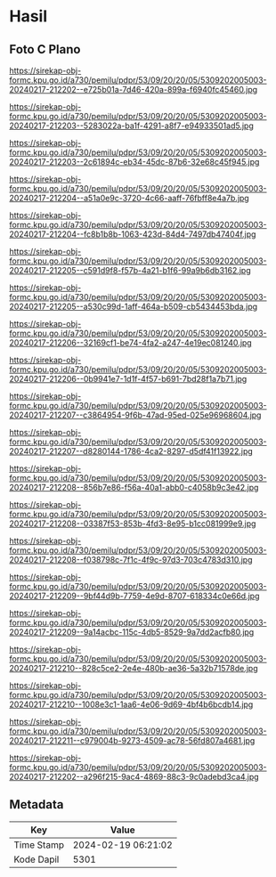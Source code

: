 # Hasil

## Foto C Plano

https://sirekap-obj-formc.kpu.go.id/a730/pemilu/pdpr/53/09/20/20/05/5309202005003-20240217-212202--e725b01a-7d46-420a-899a-f6940fc45460.jpg

https://sirekap-obj-formc.kpu.go.id/a730/pemilu/pdpr/53/09/20/20/05/5309202005003-20240217-212203--5283022a-ba1f-4291-a8f7-e94933501ad5.jpg

https://sirekap-obj-formc.kpu.go.id/a730/pemilu/pdpr/53/09/20/20/05/5309202005003-20240217-212203--2c61894c-eb34-45dc-87b6-32e68c45f945.jpg

https://sirekap-obj-formc.kpu.go.id/a730/pemilu/pdpr/53/09/20/20/05/5309202005003-20240217-212204--a51a0e9c-3720-4c66-aaff-76fbff8e4a7b.jpg

https://sirekap-obj-formc.kpu.go.id/a730/pemilu/pdpr/53/09/20/20/05/5309202005003-20240217-212204--fc8b1b8b-1063-423d-84d4-7497db47404f.jpg

https://sirekap-obj-formc.kpu.go.id/a730/pemilu/pdpr/53/09/20/20/05/5309202005003-20240217-212205--c591d9f8-f57b-4a21-b1f6-99a9b6db3162.jpg

https://sirekap-obj-formc.kpu.go.id/a730/pemilu/pdpr/53/09/20/20/05/5309202005003-20240217-212205--a530c99d-1aff-464a-b509-cb5434453bda.jpg

https://sirekap-obj-formc.kpu.go.id/a730/pemilu/pdpr/53/09/20/20/05/5309202005003-20240217-212206--32169cf1-be74-4fa2-a247-4e19ec081240.jpg

https://sirekap-obj-formc.kpu.go.id/a730/pemilu/pdpr/53/09/20/20/05/5309202005003-20240217-212206--0b9941e7-1d1f-4f57-b691-7bd28f1a7b71.jpg

https://sirekap-obj-formc.kpu.go.id/a730/pemilu/pdpr/53/09/20/20/05/5309202005003-20240217-212207--c3864954-9f6b-47ad-95ed-025e96968604.jpg

https://sirekap-obj-formc.kpu.go.id/a730/pemilu/pdpr/53/09/20/20/05/5309202005003-20240217-212207--d8280144-1786-4ca2-8297-d5df41f13922.jpg

https://sirekap-obj-formc.kpu.go.id/a730/pemilu/pdpr/53/09/20/20/05/5309202005003-20240217-212208--856b7e86-f56a-40a1-abb0-c4058b9c3e42.jpg

https://sirekap-obj-formc.kpu.go.id/a730/pemilu/pdpr/53/09/20/20/05/5309202005003-20240217-212208--03387f53-853b-4fd3-8e95-b1cc081999e9.jpg

https://sirekap-obj-formc.kpu.go.id/a730/pemilu/pdpr/53/09/20/20/05/5309202005003-20240217-212208--f038798c-7f1c-4f9c-97d3-703c4783d310.jpg

https://sirekap-obj-formc.kpu.go.id/a730/pemilu/pdpr/53/09/20/20/05/5309202005003-20240217-212209--9bf44d9b-7759-4e9d-8707-618334c0e66d.jpg

https://sirekap-obj-formc.kpu.go.id/a730/pemilu/pdpr/53/09/20/20/05/5309202005003-20240217-212209--9a14acbc-115c-4db5-8529-9a7dd2acfb80.jpg

https://sirekap-obj-formc.kpu.go.id/a730/pemilu/pdpr/53/09/20/20/05/5309202005003-20240217-212210--828c5ce2-2e4e-480b-ae36-5a32b71578de.jpg

https://sirekap-obj-formc.kpu.go.id/a730/pemilu/pdpr/53/09/20/20/05/5309202005003-20240217-212210--1008e3c1-1aa6-4e06-9d69-4bf4b6bcdb14.jpg

https://sirekap-obj-formc.kpu.go.id/a730/pemilu/pdpr/53/09/20/20/05/5309202005003-20240217-212211--c979004b-9273-4509-ac78-56fd807a4681.jpg

https://sirekap-obj-formc.kpu.go.id/a730/pemilu/pdpr/53/09/20/20/05/5309202005003-20240217-212202--a296f215-9ac4-4869-88c3-9c0adebd3ca4.jpg


## Metadata

| Key        | Value               |
| ---------- | ------------------- |
| Time Stamp | 2024-02-19 06:21:02 |
| Kode Dapil | 5301                |



